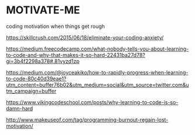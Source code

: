 # MOTIVATE-ME

coding motivation
when things get rough


https://skillcrush.com/2015/06/18/eliminate-your-coding-anxiety/

https://medium.freecodecamp.com/what-nobody-tells-you-about-learning-to-code-and-why-that-makes-it-so-hard-22431ba27d78?gi=3b4f2298a378#.81vyzd1zp

https://medium.com/@joyceakiko/how-to-rapidly-progress-when-learning-to-code-80c40d39eae1?utm_content=buffer76b02&utm_medium=social&utm_source=twitter.com&utm_campaign=buffer

https://www.vikingcodeschool.com/posts/why-learning-to-code-is-so-damn-hard

http://www.makeuseof.com/tag/programming-burnout-regain-lost-motivation/

